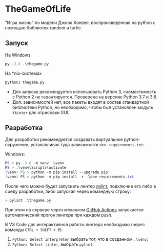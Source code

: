 # TheGameOfLife

"Игра жизнь" по модели Джона Конвея, воспроизведенная на python с помощью библиотек random и turtle.

## Запуск

На Windows

```powershell
py -3.8 .\thegame.py
```

На *nix-системах

```bash
python3 thegame.py 
```

* Для запуска рекомендуется использовать Python 3, совместимость с Python 2 не гарантируется. Проверено на версиях Python 3.7 и 3.8.
* Доп. зависимостей нет, все пакеты входят в состав стандартной библиотеки Python, но необходимо, чтобы был установлен модуль `tkinter` для отрисовки GUI.

## Разработка

Для разработки рекомендуется создавать виртуальное python-окружение, устанавливая туда зависимости `dev-requirements.txt`:

Windows:

```powershell
PS > py -3.8 -m venv .\venv
PS > .\venv\Scripts\activate
(venv) PS > python -m pip install --upgrade pip
(venv) PS > python -m pip install -r .\dev-requirements.txt
```

После чего можно будет запускать линтер [pylint](https://pypi.org/project/pylint/), подключив его либо в среду разработки, либо запуская через командную строку:

```powershell
> pylint .\thegame.py
```

При этом на сервере через механизм [GitHub Actions](https://github.com/features/actions) запускается автоматический прогон линтера при каждом push.

В VS Code для интерактивной работы линтера необходимо (через команды `CTRL + SHIFT + P`):

1. `Python: Select interpreter` выбрать тот, что в созданном `.\venv`;
2. `Python: Select linter`, выбрать `pylint`.
